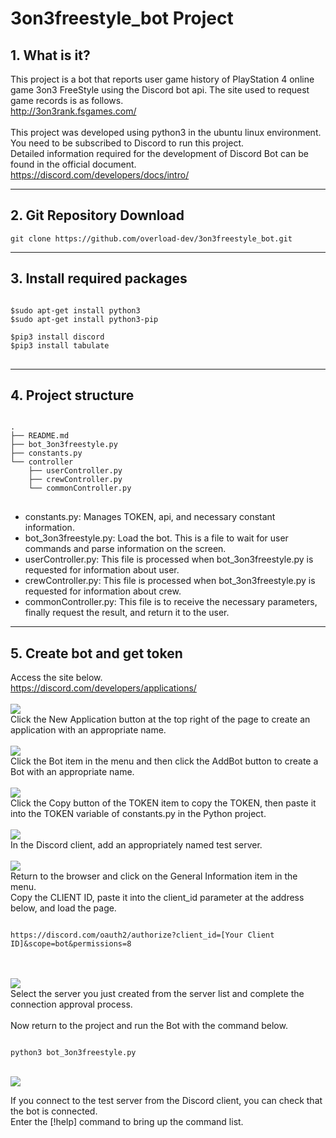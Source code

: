 # 3on3freestyle_bot Project
## 1. What is it?
This project is a bot that reports user game history of PlayStation 4 online game 3on3 FreeStyle using the Discord bot api.
The site used to request game records is as follows.</br>
<http://3on3rank.fsgames.com/></br><br/>
This project was developed using python3 in the ubuntu linux environment.</br>
You need to be subscribed to Discord to run this project.</br>
Detailed information required for the development of Discord Bot can be found in the official document.</br>
<https://discord.com/developers/docs/intro/></br>
* * *
## 2. Git Repository Download
<pre><code>git clone https://github.com/overload-dev/3on3freestyle_bot.git</code></pre>
* * *
## 3. Install required packages
<pre>
<code>
$sudo apt-get install python3
$sudo apt-get install python3-pip

$pip3 install discord
$pip3 install tabulate
</code>
</pre>
* * *
## 4. Project structure
<pre>
<code>
.
├── README.md
├── bot_3on3freestyle.py
├── constants.py
└── controller
    ├── userController.py
    ├── crewController.py
    └── commonController.py
</code>
</pre>
- constants.py: Manages TOKEN, api, and necessary constant information.
- bot_3on3freestyle.py: Load the bot. This is a file to wait for user commands and parse information on the screen.
- userController.py: This file is processed when bot_3on3freestyle.py is requested for information about user.
- crewController.py: This file is processed when bot_3on3freestyle.py is requested for information about crew.
- commonController.py: This file is to receive the necessary parameters, finally request the result, and return it to the user.
* * *
## 5. Create bot and get token
Access the site below.   
<https://discord.com/developers/applications/><br/></br>
<img src="./imgs/sample_1.jpg"></img><br/>
Click the New Application button at the top right of the page to create an application with an appropriate name.<br/></br>
<img src="./imgs/sample_2.jpg"></img><br/>
Click the Bot item in the menu and then click the AddBot button to create a Bot with an appropriate name.<br/></br>
<img src="./imgs/sample_3.jpg"></img><br/>
Click the Copy button of the TOKEN item to copy the TOKEN, then paste it into the TOKEN variable of constants.py in the Python project.<br/><br/>
<img src="./imgs/sample_4.jpg"></img><br/>
In the Discord client, add an appropriately named test server.<br/></br>
<img src="./imgs/sample_5.jpg"></img><br/>
Return to the browser and click on the General Information item in the menu.<br/>
Copy the CLIENT ID, paste it into the client_id parameter at the address below, and load the page.</br>
<pre><code>
https://discord.com/oauth2/authorize?client_id=[Your Client ID]&scope=bot&permissions=8
</pre></code>
<br/><br/>
<img src="./imgs/sample_6.jpg"></img><br/>
Select the server you just created from the server list and complete the connection approval process.<br/><br/>
Now return to the project and run the Bot with the command below.
<pre><code>
python3 bot_3on3freestyle.py
</pre></code>
<br>
<img src="./imgs/sample_7.jpg"></img><br/>

If you connect to the test server from the Discord client, you can check that the bot is connected.<br/>
Enter the [!help] command to bring up the command list.<br/>
